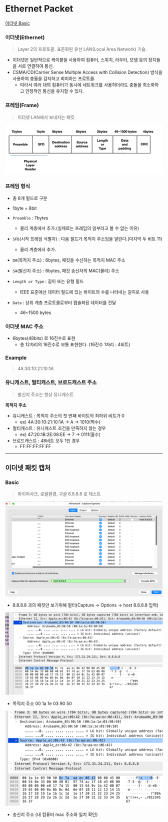 # Ethernet Packet

[이더넷 Basic](https://github.com/royroyee/gonet/tree/main/03-layer/02-data-link-layer#%EC%9D%B4%EB%8D%94%EB%84%B7-ethernet)

### 이더넷(Ethernet)
> Layer 2의 프로토콜. 표준화된 유선 LAN(Local Area Network) 기술. 
> 
- 이더넷은 일반적으로 케이블을 사용하여 컴퓨터, 스위치, 라우터, 모뎀 등의 장치들을 서로 연결하여 통신.
- CSMA/CD(Carrier Sense Multiple Access with Collision Detection) 방식을 사용하여 충돌을 감지하고 회피하는 프로토콜.
  - 따라서 여러 대의 컴퓨터가 동시에 네트워크를 사용하더라도 충돌을 최소화하고 안정적인 통신을 유지할 수 있다.

### 프레임(Frame)
> 이더넷 LAN에서 보내지는 패킷

![이더넷 프레임.png](img%2F%EC%9D%B4%EB%8D%94%EB%84%B7%20%ED%94%84%EB%A0%88%EC%9E%84.png)
### 프레임 형식
- 총 8개 필드로 구분
- 1byte = 8bit


- `Preamble` : 7bytes
  - 물리 계층에서 추가.(실제로는 프레임의 일부라고 볼 수 없는 이유)
- `SFD`(시작 프레임 식별자) : 다음 필드가 목적지 주소임을 알린다.(마지막 두 비트 11)
  - 물리 계층에서 추가.

- `DA`(목적지 주소) : 6bytes, 패킷을 수신하는 목적지 MAC 주소 
- `SA`(발신지 주소) : 6bytes, 패킷 송신자의 MAC(물리) 주소
- `Length or Type` : 길이 또는 유형 필드
  - IEEE 표준에선 데이터 필드에 있는 바이트의 수를 나타내는 길이로 사용
- `Data` : 상위 계층 프로토콜로부터 캡슐화된 데이터를 전달
  - 46~1500 bytes

### 이더넷 MAC 주소
- 6bytes(48bits) 로 16진수로 표현
  - 총 12자리의 16진수로 보통 표현한다. (16진수 1자리 : 4비트)

### Example
> 4A:30:10:21:10:1A


### 유니캐스트, 멀티캐스트, 브로드캐스트 주소
> 발신지 주소는 항상 유니캐스트

**목적지 주소**
- 유니캐스트 : 목적지 주소의 첫 번째 바이트의 최하위 비트가 0
  - ex) 4A:30:10:21:10:1A -> A -> 1010(짝수) 
- 멀티캐스트 : 유니캐스트 조건을 만족하지 않는 경우 
  - ex) 47:20:1B:2E:08:EE -> 7 -> 0111(홀수)
- 브로드캐스트 : 48비트 모두 1인 경우 
  - FF:FF:FF:FF:FF

--- 

## 이더넷 패킷 캡처

### Basic
> 와이어샤크, 로컬환경, 구글 8.8.8.8 로 테스트

![ping 테스트.png](img%2Fping%20%ED%85%8C%EC%8A%A4%ED%8A%B8.png)
- 8.8.8.8 과의 패킷만 보기위해 필터(Capture -> Options -> host 8.8.8.8 입력)


![Destination.png](img%2FDestination.png)
- 목적지 주소 00 1a 1e 03 90 50

![source.png](img%2Fsource.png)
- 송신지 주소 (내 컴퓨터 mac 주소와 일치 확인)